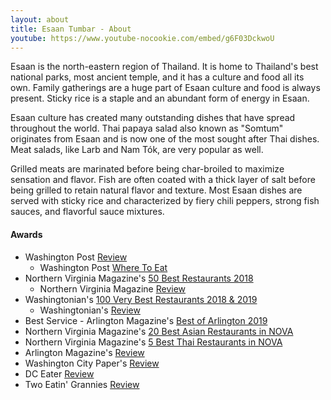 ```yaml
---
layout: about
title: Esaan Tumbar - About
youtube: https://www.youtube-nocookie.com/embed/g6F03DckwoU
---
```


Esaan is the north-eastern region of Thailand. It is home to Thailand's best national parks, most ancient temple, and it has a culture and food all its own. Family gatherings are a huge part of Esaan culture and food is always present. Sticky rice is a staple and an abundant form of energy in Esaan.

Esaan culture has created many outstanding dishes that have spread throughout the world. Thai papaya salad also known as "Somtum" originates from Esaan and is now one of the most sought after Thai dishes. Meat salads, like Larb and Nam Tók, are very popular as well.

Grilled meats are marinated before being char-broiled to maximize sensation and flavor. Fish are often coated with a thick layer of salt before being grilled to retain natural flavor and texture. Most Esaan dishes are served with sticky rice and characterized by fiery chili peppers, strong fish sauces, and flavorful sauce mixtures.

#### Awards
- Washington Post [Review](https://www.washingtonpost.com/amphtml/goingoutguide/restaurants/esaan-serves-a-delicious-lesson-in-northeastern-thai-cuisine/2017/09/26/3e91436a-9f1d-11e7-9083-fbfddf6804c2_story.html)
  - Washington Post [Where To Eat](https://www.washingtonpost.com/amphtml/news/going-out-guide/wp/2017/11/22/going-shopping-heres-where-to-eat-near-washingtons-retail-hubs/)
- Northern Virginia Magazine's [50 Best Restaurants 2018](https://northernvirginiamag.com/food/2018/08/31/50-best-restaurants-2018-no-9-esaan/)
  - Northern Virginia Magazine [Review](https://www.northernvirginiamag.com/food/reviews/2018/01/08/review-esaan-in-mclean/)
- Washingtonian's [100 Very Best Restaurants 2018 & 2019](https://www.washingtonian.com/2019/02/15/100-very-best-restaurants-62-esaan/)
  - Washingtonian's [Review](https://www.washingtonian.com/2018/03/02/restaurant-review-esaan-thai/)
- Best Service - Arlington Magazine's [Best of Arlington 2019](https://www.arlingtonmagazine.com/listings/best-of-arlington-2019/esaan-tumbar/)
- Northern Virginia Magazine's [20 Best Asian Restaurants in NOVA](https://northernvirginiamag.com/food/food-features/2020/01/06/the-20-best-asian-restaurants-in-northern-virginia/)
- Northern Virginia Magazine's [5 Best Thai Restaurants in NOVA](https://northernvirginiamag.com/food/reviews/2020/01/23/craving-thai-food-these-are-the-5-best-thai-restaurants-in-northern-virginia/)
- Arlington Magazine's [Review](https://www.arlingtonmagazine.com/restaurant-review-esaan-tumbar/)
- Washington City Paper's [Review](https://www.washingtoncitypaper.com/food/article/21025870/where-to-get-your-whole-fried-fish-fix-in-the-dc-area)
- DC Eater [Review](https://dc.eater.com/platform/amp/maps/best-thai-restaurants-dc)
- Two Eatin' Grannies [Review](https://twoeatingrannies.com/restaurant-reviews/2019/7/16/esaan-tumbar)